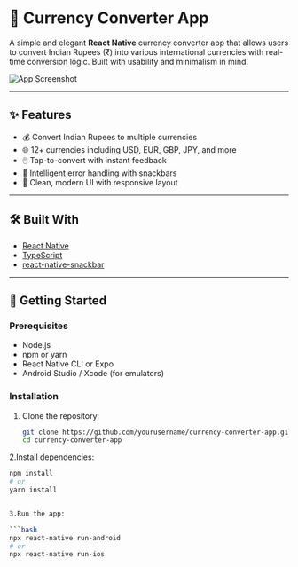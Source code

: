# 💱 Currency Converter App

A simple and elegant **React Native** currency converter app that allows users to convert Indian Rupees (₹) into various international currencies with real-time conversion logic. Built with usability and minimalism in mind.

![App Screenshot](./screenshot.png)

---

## ✨ Features

- 💰 Convert Indian Rupees to multiple currencies
- 🌐 12+ currencies including USD, EUR, GBP, JPY, and more
- 🖱️ Tap-to-convert with instant feedback
- 🧠 Intelligent error handling with snackbars
- 🎨 Clean, modern UI with responsive layout

---

## 🛠️ Built With

- [React Native](https://reactnative.dev/)
- [TypeScript](https://www.typescriptlang.org/)
- [react-native-snackbar](https://github.com/cooperka/react-native-snackbar)

---

## 🚀 Getting Started

### Prerequisites

- Node.js
- npm or yarn
- React Native CLI or Expo
- Android Studio / Xcode (for emulators)

### Installation

1. Clone the repository:
   ```bash
   git clone https://github.com/yourusername/currency-converter-app.git
   cd currency-converter-app


2.Install dependencies:
```bash
npm install
# or
yarn install


3.Run the app:

```bash
npx react-native run-android
# or
npx react-native run-ios
